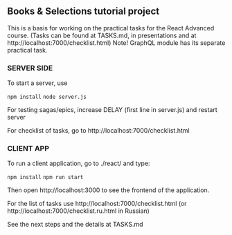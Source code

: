 ## Books & Selections tutorial project

This is a basis for working on the practical tasks for the React Advanced course.
(Tasks can be found at TASKS.md, in presentations and at http://localhost:7000/checklist.html)
Note! GraphQL module has its separate practical task.

### SERVER SIDE

To start a server, use

`npm install`
`node server.js`

For testing sagas/epics, increase DELAY 
(first line in server.js) and restart server

For checklist of tasks, go to http://localhost:7000/checklist.html

### CLIENT APP

To run a client application, go to ./react/ and type:

`npm install`
`npm run start`

Then open http://localhost:3000 to see the frontend of the application.

For the list of tasks use http://localhost:7000/checklist.html
(or http://localhost:7000/checklist.ru.html in Russian)

See the next steps and the details at TASKS.md